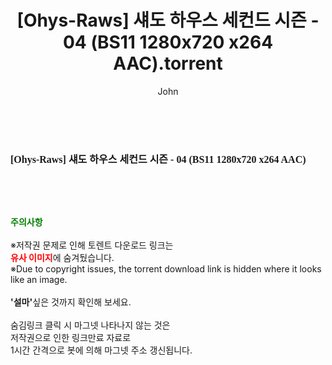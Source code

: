 ﻿---
layout: post
title:  "[Ohys-Raws] 섀도 하우스 세컨드 시즌 - 04 (BS11 1280x720 x264 AAC).torrent"
author: John
categories: [ 애니메이션 ]
tags: [  ]
image:  
description: "[Ohys-Raws] 섀도 하우스 세컨드 시즌 - 04 (BS11 1280x720 x264 AAC) torrent 정보 공유"
toc: true
toc_sticky: true
---

<br>
<div class="view-img">
<a class="view_image" href="https://torrentmobile60.com/bbs/view_image.php?fn=%2Fdata%2Ffile%2Fani%2F3659260999_STZgmV0d_659dd20be8f12d7f30c6f273d282c3a5c0563180.jpg" target="_blank"><img alt="" class="img-tag" content="https://torrentmobile60.com/data/file/ani/3659260999_STZgmV0d_659dd20be8f12d7f30c6f273d282c3a5c0563180.jpg" itemprop="image" src="https://torrentmobile60.com/data/file/ani/3659260999_STZgmV0d_659dd20be8f12d7f30c6f273d282c3a5c0563180.jpg"/></a></div><div class="view-content" itemprop="description">
<p><span style="font-family:nanumsquareround;font-size:16px;font-weight:700;white-space:nowrap;background-color:rgb(255,255,255);">[Ohys-Raws] 섀도 하우스 세컨드 시즌 - 04 (BS11 1280x720 x264 AAC)</span> </p> </div>
    
<br><br><br>
<p data-ke-size="size16"><b><span style="color: green;">주의사항</span></b><br /><br />※저작권 문제로 인해 토렌트 다운로드 링크는<br /><b><span style="color: red;">유사 이미지</span></b>에 숨겨뒀습니다.<br />※Due to copyright issues, the torrent download link is hidden where it looks like an image.<br /><br /><b>'설마'</b>싶은 것까지 확인해 보세요.<br /><br />숨김링크 클릭 시 마그넷 나타나지 않는 것은<br />저작권으로 인한 링크만료 자료로<br />1시간 간격으로 봇에 의해 마그넷 주소 갱신됩니다.</p>

